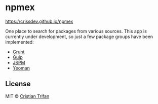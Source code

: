 # npmex

https://crissdev.github.io/npmex
<br>

One place to search for packages from various sources.
This app is currently under development, so just a few package groups have been implemented:
<br>

- [Grunt](http://gruntjs.com/plugins/)
- [Gulp](http://gulpjs.com/plugins/)
- [JSPM](http://kasperlewau.github.io/registry/)
- [Yeoman](http://yeoman.io/generators/)


## License

MIT © [Cristian Trifan](http://crissdev.com)
